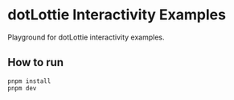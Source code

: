 # dotLottie Interactivity Examples

Playground for dotLottie interactivity examples.

## How to run

```Shell
pnpm install
pnpm dev
```
